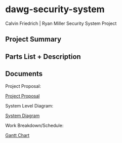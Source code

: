 # dawg-security-system
 Calvin Friedrich | Ryan Miller Security System Project

## Project Summary

## Parts List + Description

## Documents

Project Proposal:

[Project Proposal](Docs/project_proposal.docx)

System Level Diagram:

[System Diagram](Docs/system_diagram.jpg)

Work Breakdown/Schedule:

[Gantt Chart](Docs/CF_RM_GANTT_CHART.xlsx)




